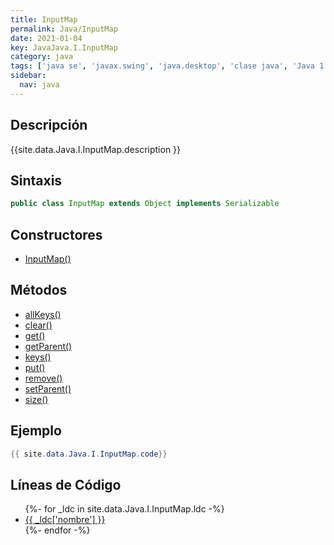 ```yaml
---
title: InputMap
permalink: Java/InputMap
date: 2021-01-04
key: JavaJava.I.InputMap
category: java
tags: ['java se', 'javax.swing', 'java.desktop', 'clase java', 'Java 1.3']
sidebar: 
  nav: java
---
```


## Descripción
{{site.data.Java.I.InputMap.description }}

## Sintaxis
~~~java
public class InputMap extends Object implements Serializable
~~~

## Constructores
* [InputMap()](/Java/InputMap/InputMap/)

## Métodos
* [allKeys()](/Java/InputMap/allKeys)
* [clear()](/Java/InputMap/clear)
* [get()](/Java/InputMap/get)
* [getParent()](/Java/InputMap/getParent)
* [keys()](/Java/InputMap/keys)
* [put()](/Java/InputMap/put)
* [remove()](/Java/InputMap/remove)
* [setParent()](/Java/InputMap/setParent)
* [size()](/Java/InputMap/size)

## Ejemplo
~~~java
{{ site.data.Java.I.InputMap.code}}
~~~

## Líneas de Código
<ul>
{%- for _ldc in site.data.Java.I.InputMap.ldc -%}
   <li>
       <a href="{{_ldc['url'] }}">{{ _ldc['nombre'] }}</a>
   </li>
{%- endfor -%}
</ul>
